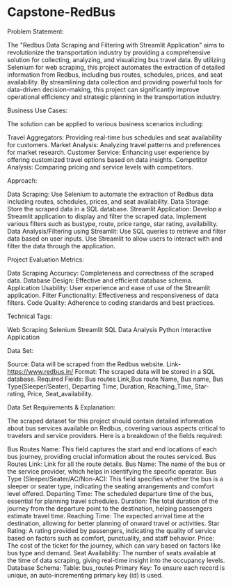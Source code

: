 # Capstone-RedBus

Problem Statement:

The "Redbus Data Scraping and Filtering with Streamlit Application" aims to revolutionize the transportation industry by providing a comprehensive solution for collecting, analyzing, and visualizing bus travel data. By utilizing Selenium for web scraping, this project automates the extraction of detailed information from Redbus, including bus routes, schedules, prices, and seat availability. By streamlining data collection and providing powerful tools for data-driven decision-making, this project can significantly improve operational efficiency and strategic planning in the transportation industry.

Business Use Cases:

The solution can be applied to various business scenarios including:

Travel Aggregators: Providing real-time bus schedules and seat availability for customers.
Market Analysis: Analyzing travel patterns and preferences for market research.
Customer Service: Enhancing user experience by offering customized travel options based on data insights.
Competitor Analysis: Comparing pricing and service levels with competitors.

Approach:

Data Scraping: Use Selenium to automate the extraction of Redbus data including routes, schedules, prices, and seat availability.
Data Storage: Store the scraped data in a SQL database.
Streamlit Application: Develop a Streamlit application to display and filter the scraped data. Implement various filters such as bustype, route, price range, star rating, availability.
Data Analysis/Filtering using Streamlit: Use SQL queries to retrieve and filter data based on user inputs. Use Streamlit to allow users to interact with and filter the data through the application.

Project Evaluation Metrics:

Data Scraping Accuracy: Completeness and correctness of the scraped data.
Database Design: Effective and efficient database schema.
Application Usability: User experience and ease of use of the Streamlit application.
Filter Functionality: Effectiveness and responsiveness of data filters.
Code Quality: Adherence to coding standards and best practices.

Technical Tags:

Web Scraping
Selenium
Streamlit
SQL
Data Analysis
Python
Interactive Application

Data Set:

Source: Data will be scraped from the Redbus website.
Link- https://www.redbus.in/
Format: The scraped data will be stored in a SQL database.
Required Fields: Bus routes Link,Bus route Name, Bus name, Bus Type(Sleeper/Seater),  Departing Time, Duration, Reaching_Time, Star-rating, Price, Seat_availability.

Data Set Requirements & Explanation:

The scraped dataset for this project should contain detailed information about bus services available on Redbus, covering various aspects critical to travelers and service providers. Here is a breakdown of the fields required:

Bus Routes Name: This field captures the start and end locations of each bus journey, providing crucial information about the routes serviced.
Bus Routes Link: Link for all the route details.
Bus Name: The name of the bus or the service provider, which helps in identifying the specific operator.
Bus Type (Sleeper/Seater/AC/Non-AC): This field specifies whether the bus is a sleeper or seater type, indicating the seating arrangements and comfort level offered.
Departing Time: The scheduled departure time of the bus, essential for planning travel schedules.
Duration: The total duration of the journey from the departure point to the destination, helping passengers estimate travel time.
Reaching Time: The expected arrival time at the destination, allowing for better planning of onward travel or activities.
Star Rating: A rating provided by passengers, indicating the quality of service based on factors such as comfort, punctuality, and staff behavior.
Price: The cost of the ticket for the journey, which can vary based on factors like bus type and demand.
Seat Availability: The number of seats available at the time of data scraping, giving real-time insight into the occupancy levels.
Database Schema:  Table: bus_routes
Primary Key: To ensure each record is unique, an auto-incrementing primary key (id) is used.



